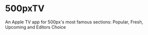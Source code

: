 # 500pxTV
An Apple TV app for 500px's most famous sections: Popular, Fresh, Upcoming and Editors Choice
